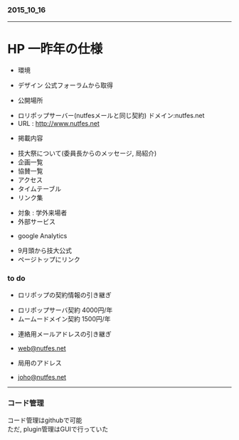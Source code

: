 
### 2015_10_16
---
# HP 一昨年の仕様
 * 環境
  - デザイン 公式フォーラムから取得
 * 公開場所
  - ロリポップサーバー(nutfesメールと同じ契約)
    ドメイン:nutfes.net
  - URL : http://www.nutfes.net

 * 掲載内容
  - 技大祭について(委員長からのメッセージ, 局紹介)
  - 企画一覧
  - 協賛一覧
  - アクセス
  - タイムテーブル
  - リンク集
 * 対象 : 学外来場者
 * 外部サービス
  - google Analytics
* 9月頭から技大公式
* ページトップにリンク

### to do
* ロリポップの契約情報の引き継ぎ
 - ロリポップサーバ契約 4000円/年
 - ムームードメイン契約 1500円/年
* 連絡用メールアドレスの引き継ぎ  
 - web@nutfes.net
* 局用のアドレス
 - joho@nutfes.net

---

### コード管理
コード管理はgithubで可能  
ただ, plugin管理はGUIで行っていた
